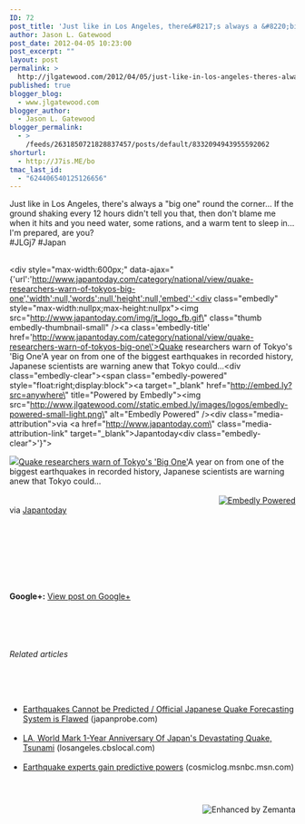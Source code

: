```yaml
---
ID: 72
post_title: 'Just like in Los Angeles, there&#8217;s always a &#8220;big one&#8221; round the corner'
author: Jason L. Gatewood
post_date: 2012-04-05 10:23:00
post_excerpt: ""
layout: post
permalink: >
  http://jlgatewood.com/2012/04/05/just-like-in-los-angeles-theres-always-a-big-one-round-the-corner/
published: true
blogger_blog:
  - www.jlgatewood.com
blogger_author:
  - Jason L. Gatewood
blogger_permalink:
  - >
    /feeds/2631850721828837457/posts/default/8332094943955592062
shorturl:
  - http://J7is.ME/bo
tmac_last_id:
  - "624406540125126656"
---
```

Just like in Los Angeles, there's always a "big one" round the corner... If the ground shaking every 12 hours didn't tell you that, then don't blame me when it hits and you need water, some rations, and a warm tent to sleep in... I'm prepared, are you?<br />#JLGj7 #Japan<br /><p style="clear: both;"><br /><div style="max-width:600px;" data-ajax="{'url':'http://www.japantoday.com/category/national/view/quake-researchers-warn-of-tokyos-big-one','width':null,'words':null,'height':null,'embed':'<div class=\"embedly\" style=\"max-width:nullpx;max-height:nullpx\"><img src=\"http://www.japantoday.com/img/jt_logo_fb.gif\" class=\"thumb embedly-thumbnail-small\" /><a class=\'embedly-title\' href=\'http://www.japantoday.com/category/national/view/quake-researchers-warn-of-tokyos-big-one\'>Quake researchers warn of Tokyo\'s \'Big One\'</a>A year on from one of the biggest earthquakes in recorded history, Japanese scientists are warning anew that Tokyo could...<div class=\"embedly-clear\"></div><span class=\"embedly-powered\" style=\"float:right;display:block\"><a target=\"_blank\" href=\"http://embed.ly?src=anywhere\" title=\"Powered by Embedly\"><img src=\"http://www.jlgatewood.com//static.embed.ly/images/logos/embedly-powered-small-light.png\" alt=\"Embedly Powered\" /></a></span><div class=\"media-attribution\"><span>via </span><a href=\"http://www.japantoday.com\" class=\"media-attribution-link\" target=\"_blank\">Japantoday</a></div><div class=\"embedly-clear\"></div></div>'}"><br /><div style="max-width:nullpx;max-height:nullpx"><img src="http://www.japantoday.com/img/jt_logo_fb.gif" class="thumb embedly-thumbnail-small" /><a href="http://www.japantoday.com/category/national/view/quake-researchers-warn-of-tokyos-big-one">Quake researchers warn of Tokyo's 'Big One'</a>A year on from one of the biggest earthquakes in recorded history, Japanese scientists are warning anew that Tokyo could...<br /><div></div><br /><span style="float:right;display:block"><a target="_blank" href="http://embed.ly?src=anywhere" title="Powered by Embedly"><img src="http://www.jlgatewood.com//static.embed.ly/images/logos/embedly-powered-small-light.png" alt="Embedly Powered" /></a></span><br /><div><span>via </span><a href="http://www.japantoday.com" target="_blank">Japantoday</a></div><br /><div></div><br /></div><br /><br /></p><p style="margin-bottom: 5px;"><strong><br /></strong></p><br /><p style="clear: both;"><strong>Google+:</strong> <a href="https://plus.google.com/108098330393589915102/posts/8tgL866NHZw" target="_new">View post on Google+</a></p><br /><em><br /></em><br /><h6 style="font-size: 1em;">Related articles</h6><br /><ul><br />	<li><a href="http://www.japanprobe.com/2012/01/25/earthquakes-cannot-be-predicted-official-japanese-quake-forecasting-system-is-flawed/" target="_blank">Earthquakes Cannot be Predicted / Official Japanese Quake Forecasting System is Flawed</a> (japanprobe.com)</li><br />	<li><a href="http://losangeles.cbslocal.com/2012/03/11/la-world-mark-1-year-since-japans-devastating-quake-tsunami/" target="_blank">LA, World Mark 1-Year Anniversary Of Japan's Devastating Quake, Tsunami</a> (losangeles.cbslocal.com)</li><br />	<li><a href="http://r.zemanta.com/?u=http%3A//cosmiclog.msnbc.msn.com/_news/2012/03/07/10602802-quake-experts-upgrade-their-alerts&a=79213298&rid=5ae073fb-f40f-4fc3-8369-8065c3f8bd7c&e=03e12a4cb782c4718fca4e56994f14ef" target="_blank">Earthquake experts gain predictive powers</a> (cosmiclog.msnbc.msn.com)</li><br /></ul><br /><div style="margin-top: 10px; height: 15px;"><a title="Enhanced by Zemanta" href="http://www.zemanta.com/"><img class="zemanta-pixie-img" style="border: none; float: right;" src="http://img.zemanta.com/zemified_e.png?x-id=5ae073fb-f40f-4fc3-8369-8065c3f8bd7c" alt="Enhanced by Zemanta" /></a></div>